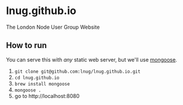 lnug.github.io
==============

The London Node User Group Website

How to run
----------
You can serve this with *any* static web server, but we'll use [mongoose](https://code.google.com/p/mongoose/).

1. `git clone git@github.com:lnug/lnug.github.io.git`
2. `cd lnug.github.io`
3. `brew install mongoose`
4. `mongoose .`
5. go to http://localhost:8080
